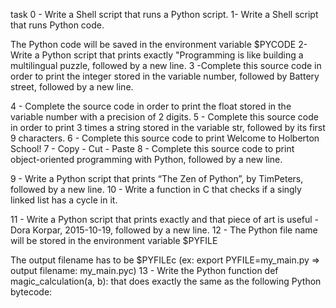 task 0 - Write a Shell script that runs a Python script.
1- Write a Shell script that runs Python code.



The Python code will be saved in the environment variable $PYCODE
2- Write a Python script that prints exactly "Programming is like building a multilingual puzzle, followed by a new line.
3 -Complete this source code in order to print the integer stored in the variable number, followed by Battery street, followed by a new line.



4 - Complete the source code in order to print the float stored in the variable number with a precision of 2 digits.
5 - Complete this source code in order to print 3 times a string stored in the variable str, followed by its first 9 characters.
6 - Complete this source code to print Welcome to Holberton School!
7 - Copy - Cut - Paste
8 - Complete this source code to print object-oriented programming with Python, followed by a new line.



9 - Write a Python script that prints “The Zen of Python”, by TimPeters, followed by a new line.
10 - Write a function in C that checks if a singly linked list has a cycle in it.



11 - Write a Python script that prints exactly and that piece of art is useful - Dora Korpar, 2015-10-19, followed by a new line.
12 - The Python file name will be stored in the environment variable $PYFILE



The output filename has to be $PYFILEc (ex: export PYFILE=my_main.py => output filename: my_main.pyc)
13 - Write the Python function def magic_calculation(a, b): that does exactly the same as the following Python bytecode:
